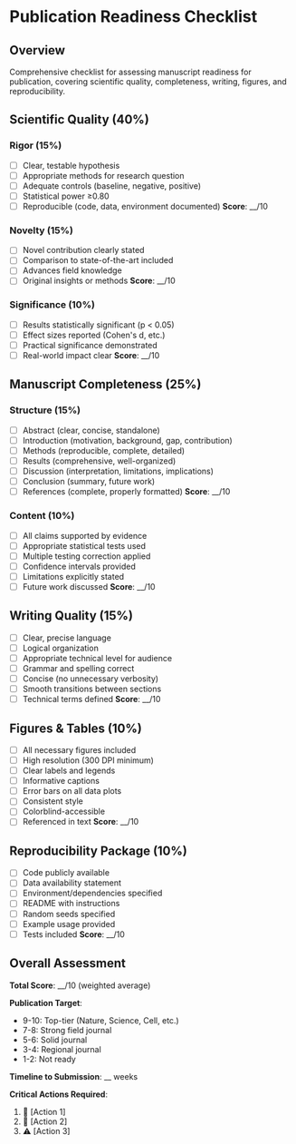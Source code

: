 # Publication Readiness Checklist

## Overview
Comprehensive checklist for assessing manuscript readiness for publication, covering scientific quality, completeness, writing, figures, and reproducibility.

## Scientific Quality (40%)

### Rigor (15%)
- [ ] Clear, testable hypothesis
- [ ] Appropriate methods for research question
- [ ] Adequate controls (baseline, negative, positive)
- [ ] Statistical power ≥0.80
- [ ] Reproducible (code, data, environment documented)
**Score**: __/10

### Novelty (15%)
- [ ] Novel contribution clearly stated
- [ ] Comparison to state-of-the-art included
- [ ] Advances field knowledge
- [ ] Original insights or methods
**Score**: __/10

### Significance (10%)
- [ ] Results statistically significant (p < 0.05)
- [ ] Effect sizes reported (Cohen's d, etc.)
- [ ] Practical significance demonstrated
- [ ] Real-world impact clear
**Score**: __/10

## Manuscript Completeness (25%)

### Structure (15%)
- [ ] Abstract (clear, concise, standalone)
- [ ] Introduction (motivation, background, gap, contribution)
- [ ] Methods (reproducible, complete, detailed)
- [ ] Results (comprehensive, well-organized)
- [ ] Discussion (interpretation, limitations, implications)
- [ ] Conclusion (summary, future work)
- [ ] References (complete, properly formatted)
**Score**: __/10

### Content (10%)
- [ ] All claims supported by evidence
- [ ] Appropriate statistical tests used
- [ ] Multiple testing correction applied
- [ ] Confidence intervals provided
- [ ] Limitations explicitly stated
- [ ] Future work discussed
**Score**: __/10

## Writing Quality (15%)

- [ ] Clear, precise language
- [ ] Logical organization
- [ ] Appropriate technical level for audience
- [ ] Grammar and spelling correct
- [ ] Concise (no unnecessary verbosity)
- [ ] Smooth transitions between sections
- [ ] Technical terms defined
**Score**: __/10

## Figures & Tables (10%)

- [ ] All necessary figures included
- [ ] High resolution (300 DPI minimum)
- [ ] Clear labels and legends
- [ ] Informative captions
- [ ] Error bars on all data plots
- [ ] Consistent style
- [ ] Colorblind-accessible
- [ ] Referenced in text
**Score**: __/10

## Reproducibility Package (10%)

- [ ] Code publicly available
- [ ] Data availability statement
- [ ] Environment/dependencies specified
- [ ] README with instructions
- [ ] Random seeds specified
- [ ] Example usage provided
- [ ] Tests included
**Score**: __/10

## Overall Assessment

**Total Score**: __/10 (weighted average)

**Publication Target**:
- 9-10: Top-tier (Nature, Science, Cell, etc.)
- 7-8: Strong field journal
- 5-6: Solid journal
- 3-4: Regional journal
- 1-2: Not ready

**Timeline to Submission**: __ weeks

**Critical Actions Required**:
1. 🔴 [Action 1]
2. 🔴 [Action 2]
3. ⚠️ [Action 3]
